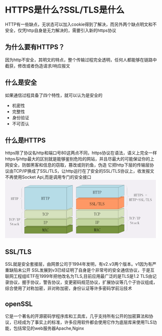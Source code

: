 # HTTPS是什么?SSL/TLS是什么
HTTP有一些缺点，无状态可以加入cookie得到了解决，而另外两个缺点明文和不安全，仅凭http自身是无力解决的，需要引入新的https协议

## 为什么要有HTTPS？
因为http不安全，其明文的特点，整个传输过程完全透明，任何人都能够在链路中截获，修改或者伪造请求/响应报文

## 什么是安全
如果通信过程具备了四个特性，就可以认为是安全的
- 机密性
- 完整性
- 身份验证
- 不可否认

## 什么是HTTPS
https除了协议名http和端口号80这两点不同，https协议在语法，语义上完全一样
https与http最大的区别就是能够鉴别危险的网站，并且尽最大的可能保证你的上网安全，防御黑客和信息的窃取，篡改或则钓鱼，伪造
它把http下层的传输层协议由TCP/IP换成了SSL/TLS，让http运行在了安全的SSL/TLS协议上，收发报文不再使用Socket Api,而是调用专门的安全接口
![](./images/QQ截图20210731213521.png)

## SSL/TLS
SSL就是安全套接层，由网景公司于1994年发明，有v2.v3两个版本。v1因为有严重缺陷未公开
SSL发展到v3已经证明了自身是个非常号的安全通信协议，于是互联网工程组IETF在1999年把他改名为TLS,目前应用最广泛的是TLS是1.2
TLS由记录协议，握手协议，警告协议，变更密码规范协议，扩展协议等几个子协议组成，综合使用了对称加密，非对称加密，身份认证等许多密码学前沿技术

## openSSL
它是一个著名的开源密码学程序库和工具库，几乎支持所有公开的加密算法和协议，已经成为了事实上的标准，许多应用软件都会使用它作为底层库来使用TLS功能，包括常见的web服务器Apache,Nginx